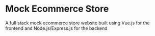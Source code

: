 # Mock Ecommerce Store
A full stack mock ecommerce store website built using Vue.js for the frontend and Node.js/Express.js for the backend

